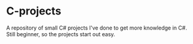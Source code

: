 # C-projects

A repository of small C# projects I've done to get more knowledge in C#. Still beginner, so the projects start out easy.
